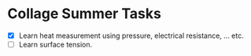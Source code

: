 # Collage Summer Tasks
- [x] Learn heat measurement using pressure, electrical resistance, ... etc.
- [ ] Learn surface tension.